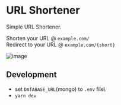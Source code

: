 # URL Shortener

Simple URL Shortener.

Shorten your URL @ `example.com/`\
Redirect to your URL @ `example.com/{short}`

![image](https://user-images.githubusercontent.com/48413508/167514837-6bf3ca14-5f88-4d2a-8b13-ae9a62c2abce.png)

## Development

- set `DATABASE_URL`(mongo) to `.env` file\
- `yarn dev`
